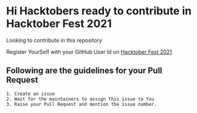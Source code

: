 # Hi Hacktobers ready to contribute in Hacktober Fest 2021

Looking to contribute in this repository

Register YourSelf with your GitHub User Id on [Hacktober Fest 2021](https://hacktoberfest.digitalocean.com) 

## Following are the guidelines for your Pull Request

    1. Create an issue
    2. Wait for the maintainers to assign this issue to You
    3. Raise your Pull Request and mention the issue number.
